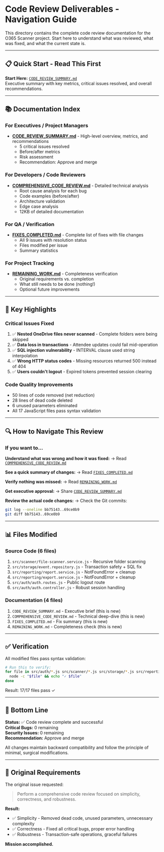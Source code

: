 # Code Review Deliverables - Navigation Guide

This directory contains the complete code review documentation for the O365 Scanner project. Start here to understand what was reviewed, what was fixed, and what the current state is.

---

## 📋 Quick Start - Read This First

**Start Here:** [`CODE_REVIEW_SUMMARY.md`](CODE_REVIEW_SUMMARY.md)  
Executive summary with key metrics, critical issues resolved, and overall recommendations.

---

## 📚 Documentation Index

### For Executives / Project Managers
- **[CODE_REVIEW_SUMMARY.md](CODE_REVIEW_SUMMARY.md)** - High-level overview, metrics, and recommendations
  - 5 critical issues resolved
  - Before/after metrics
  - Risk assessment
  - Recommendation: Approve and merge

### For Developers / Code Reviewers
- **[COMPREHENSIVE_CODE_REVIEW.md](COMPREHENSIVE_CODE_REVIEW.md)** - Detailed technical analysis
  - Root cause analysis for each bug
  - Code examples (before/after)
  - Architecture validation
  - Edge case analysis
  - 12KB of detailed documentation

### For QA / Verification
- **[FIXES_COMPLETED.md](FIXES_COMPLETED.md)** - Complete list of fixes with file changes
  - All 9 issues with resolution status
  - Files modified per issue
  - Summary statistics

### For Project Tracking
- **[REMAINING_WORK.md](REMAINING_WORK.md)** - Completeness verification
  - Original requirements vs. completion
  - What still needs to be done (nothing!)
  - Optional future improvements

---

## 🎯 Key Highlights

### Critical Issues Fixed
1. ✅ **Nested OneDrive files never scanned** - Complete folders were being skipped
2. ✅ **Data loss in transactions** - Attendee updates could fail mid-operation
3. ✅ **SQL injection vulnerability** - INTERVAL clause used string interpolation
4. ✅ **Wrong HTTP status codes** - Missing resources returned 500 instead of 404
5. ✅ **Users couldn't logout** - Expired tokens prevented session clearing

### Code Quality Improvements
- 50 lines of code removed (net reduction)
- 28 lines of dead code deleted
- 6 unused parameters eliminated
- All 17 JavaScript files pass syntax validation

---

## 🔍 How to Navigate This Review

### If you want to...

**Understand what was wrong and how it was fixed:**
→ Read [`COMPREHENSIVE_CODE_REVIEW.md`](COMPREHENSIVE_CODE_REVIEW.md)

**See a quick summary of changes:**
→ Read [`FIXES_COMPLETED.md`](FIXES_COMPLETED.md)

**Verify nothing was missed:**
→ Read [`REMAINING_WORK.md`](REMAINING_WORK.md)

**Get executive approval:**
→ Share [`CODE_REVIEW_SUMMARY.md`](CODE_REVIEW_SUMMARY.md)

**Review the actual code changes:**
→ Check the Git commits:
```bash
git log --oneline bb75143..69ce0b9
git diff bb75143..69ce0b9
```

---

## 📊 Files Modified

### Source Code (6 files)
1. `src/scanner/file-scanner.service.js` - Recursive folder scanning
2. `src/storage/event.repository.js` - Transaction safety + SQL fix
3. `src/reporting/report.service.js` - NotFoundError + cleanup
4. `src/reporting/export.service.js` - NotFoundError + cleanup
5. `src/auth/auth.routes.js` - Public logout route
6. `src/auth/auth.controller.js` - Robust session handling

### Documentation (4 files)
1. `CODE_REVIEW_SUMMARY.md` - Executive brief (this is new)
2. `COMPREHENSIVE_CODE_REVIEW.md` - Technical deep-dive (this is new)
3. `FIXES_COMPLETED.md` - Fix summary (this is new)
4. `REMAINING_WORK.md` - Completeness check (this is new)

---

## ✅ Verification

All modified files pass syntax validation:
```bash
# Run this to verify:
for file in src/auth/*.js src/scanner/*.js src/storage/*.js src/reporting/*.js; do
  node -c "$file" && echo "✓ $file"
done
```

Result: 17/17 files pass ✓

---

## 🎯 Bottom Line

**Status:** ✅ Code review complete and successful  
**Critical Bugs:** 0 remaining  
**Security Issues:** 0 remaining  
**Recommendation:** Approve and merge  

All changes maintain backward compatibility and follow the principle of minimal, surgical modifications.

---

## 📝 Original Requirements

The original issue requested:
> Perform a comprehensive code review focused on simplicity, correctness, and robustness.

**Result:**
- ✅ Simplicity - Removed dead code, unused parameters, unnecessary complexity
- ✅ Correctness - Fixed all critical bugs, proper error handling
- ✅ Robustness - Transaction-safe operations, graceful failures

**Mission accomplished.**
